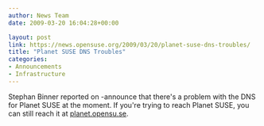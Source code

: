 ```yaml
---
author: News Team
date: 2009-03-20 16:04:28+00:00

layout: post
link: https://news.opensuse.org/2009/03/20/planet-suse-dns-troubles/
title: "Planet SUSE DNS Troubles"
categories:
- Announcements
- Infrastructure
---
```

Stephan Binner reported on -announce that there's a problem with the DNS for Planet SUSE at the moment. If you're trying to reach Planet SUSE, you can still reach it at [planet.opensu.se](http://planet.opensu.se/).		
